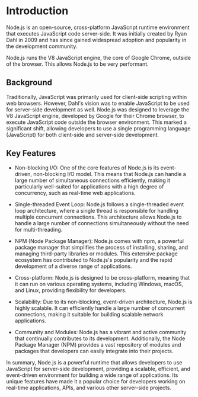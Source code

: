 # Introduction

Node.js is an open-source, cross-platform JavaScript runtime environment that executes JavaScript code server-side. It was initially created by Ryan Dahl in 2009 and has since gained widespread adoption and popularity in the development community.

Node.js runs the V8 JavaScript engine, the core of Google Chrome, outside of the browser. This allows Node.js to be very performant.

## Background

Traditionally, JavaScript was primarily used for client-side scripting within web browsers. However, Dahl's vision was to enable JavaScript to be used for server-side development as well. Node.js was designed to leverage the V8 JavaScript engine, developed by Google for their Chrome browser, to execute JavaScript code outside the browser environment. This marked a significant shift, allowing developers to use a single programming language (JavaScript) for both client-side and server-side development.

## Key Features

- Non-blocking I/O: One of the core features of Node.js is its event-driven, non-blocking I/O model. This means that Node.js can handle a large number of simultaneous connections efficiently, making it particularly well-suited for applications with a high degree of concurrency, such as real-time web applications.

- Single-threaded Event Loop: Node.js follows a single-threaded event loop architecture, where a single thread is responsible for handling multiple concurrent connections. This architecture allows Node.js to handle a large number of connections simultaneously without the need for multi-threading.

- NPM (Node Package Manager): Node.js comes with npm, a powerful package manager that simplifies the process of installing, sharing, and managing third-party libraries or modules. This extensive package ecosystem has contributed to Node.js's popularity and the rapid development of a diverse range of applications.

- Cross-platform: Node.js is designed to be cross-platform, meaning that it can run on various operating systems, including Windows, macOS, and Linux, providing flexibility for developers.

- Scalability: Due to its non-blocking, event-driven architecture, Node.js is highly scalable. It can efficiently handle a large number of concurrent connections, making it suitable for building scalable network applications.

- Community and Modules: Node.js has a vibrant and active community that continually contributes to its development. Additionally, the Node Package Manager (NPM) provides a vast repository of modules and packages that developers can easily integrate into their projects.

In summary, Node.js is a powerful runtime that allows developers to use JavaScript for server-side development, providing a scalable, efficient, and event-driven environment for building a wide range of applications. Its unique features have made it a popular choice for developers working on real-time applications, APIs, and various other server-side projects.
